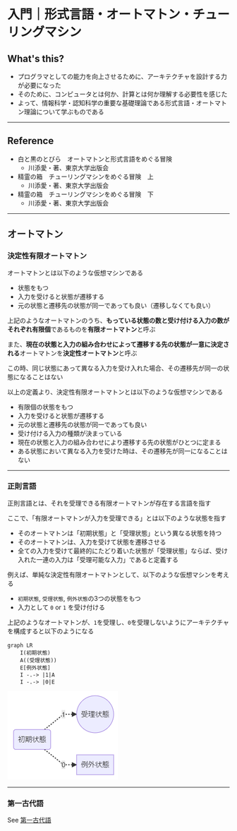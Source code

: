 # 入門｜形式言語・オートマトン・チューリングマシン

## What's this?

- プログラマとしての能力を向上させるために、アーキテクチャを設計する力が必要になった
- そのために、コンピュータとは何か、計算とは何か理解する必要性を感じた
- よって、情報科学・認知科学の重要な基礎理論である形式言語・オートマトン理論について学ぶものである

***

## Reference

- 白と黒のとびら　オートマトンと形式言語をめぐる冒険
    - 川添愛・著、東京大学出版会
- 精霊の箱　チューリングマシンをめぐる冒険　上
    - 川添愛・著、東京大学出版会
- 精霊の箱　チューリングマシンをめぐる冒険　下
    - 川添愛・著、東京大学出版会

***

## オートマトン

### 決定性有限オートマトン

オートマトンとは以下のような仮想マシンである

- 状態をもつ
- 入力を受けると状態が遷移する
- 元の状態と遷移先の状態が同一であっても良い（遷移しなくても良い）

上記のようなオートマトンのうち、**もっている状態の数と受け付ける入力の数がそれぞれ有限個**であるものを**有限オートマトン**と呼ぶ

また、**現在の状態と入力の組み合わせによって遷移する先の状態が一意に決定される**オートマトンを**決定性オートマトン**と呼ぶ

この時、同じ状態にあって異なる入力を受け入れた場合、その遷移先が同一の状態になることはない

以上の定義より、決定性有限オートマトンとは以下のような仮想マシンである

- 有限個の状態をもつ
- 入力を受けると状態が遷移する
- 元の状態と遷移先の状態が同一であっても良い
- 受け付ける入力の種類が決まっている
- 現在の状態と入力の組み合わせにより遷移する先の状態がひとつに定まる
- ある状態において異なる入力を受けた時は、その遷移先が同一になることはない

---

### 正則言語

正則言語とは、それを受理できる有限オートマトンが存在する言語を指す

ここで、「有限オートマトンが入力を受理できる」とは以下のような状態を指す

- そのオートマトンは「初期状態」と「受理状態」という異なる状態を持つ
- そのオートマトンは、入力を受けて状態を遷移させる
- 全ての入力を受けて最終的にたどり着いた状態が「受理状態」ならば、受け入れた一連の入力は「受理可能な入力」であると定義する

例えば、単純な決定性有限オートマトンとして、以下のような仮想マシンを考える

- `初期状態`, `受理状態`, `例外状態`の3つの状態をもつ
- 入力として `0` or `1` を受け付ける

上記のようなオートマトンが、`1`を受理し、`0`を受理しないようにアーキテクチャを構成すると以下のようになる

```mermaid
graph LR
    I(初期状態)
    A((受理状態))
    E[例外状態]
    I -.-> |1|A
    I -.-> |0|E
```
![01.automaton](./graph/01.automaton.png)

---

### 第一古代語

See [第一古代語](./01.第一古代語.md)
